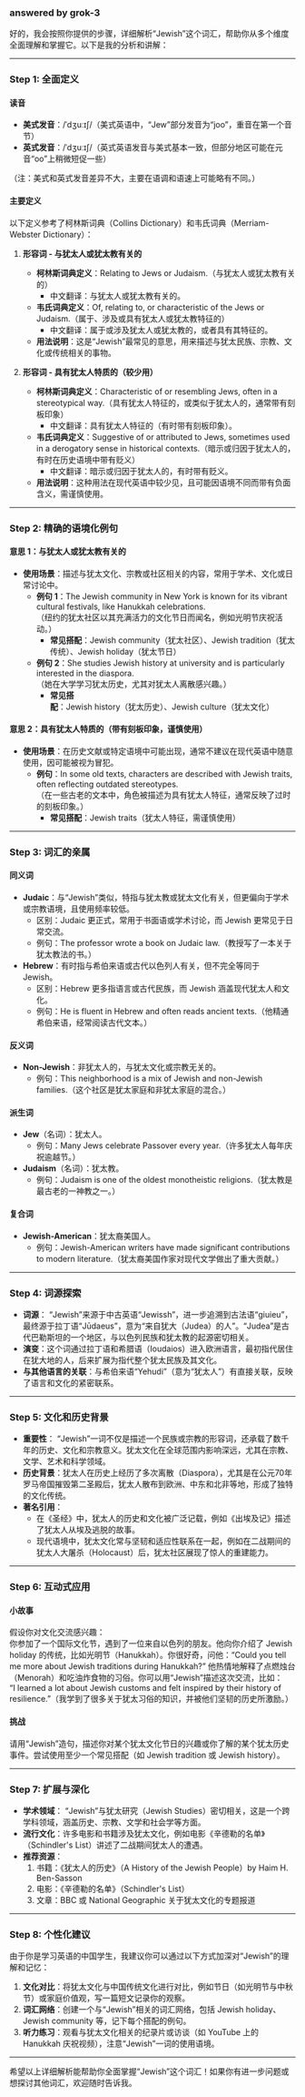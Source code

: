 ### answered by grok-3
好的，我会按照你提供的步骤，详细解析“Jewish”这个词汇，帮助你从多个维度全面理解和掌握它。以下是我的分析和讲解：

---

### Step 1: 全面定义

#### 读音
- **美式发音**：/ˈdʒuːɪʃ/（美式英语中，“Jew”部分发音为“joo”，重音在第一个音节）
- **英式发音**：/ˈdʒuːɪʃ/（英式英语发音与美式基本一致，但部分地区可能在元音“oo”上稍微短促一些）
  
（注：美式和英式发音差异不大，主要在语调和语速上可能略有不同。）

#### 主要定义
以下定义参考了柯林斯词典（Collins Dictionary）和韦氏词典（Merriam-Webster Dictionary）：

1. **形容词 - 与犹太人或犹太教有关的**
   - **柯林斯词典定义**：Relating to Jews or Judaism.（与犹太人或犹太教有关的）
     - 中文翻译：与犹太人或犹太教有关的。
   - **韦氏词典定义**：Of, relating to, or characteristic of the Jews or Judaism.（属于、涉及或具有犹太人或犹太教特征的）
     - 中文翻译：属于或涉及犹太人或犹太教的，或者具有其特征的。
   - **用法说明**：这是“Jewish”最常见的意思，用来描述与犹太民族、宗教、文化或传统相关的事物。

2. **形容词 - 具有犹太人特质的（较少用）**
   - **柯林斯词典定义**：Characteristic of or resembling Jews, often in a stereotypical way.（具有犹太人特征的，或类似于犹太人的，通常带有刻板印象）
     - 中文翻译：具有犹太人特征的（有时带有刻板印象）。
   - **韦氏词典定义**：Suggestive of or attributed to Jews, sometimes used in a derogatory sense in historical contexts.（暗示或归因于犹太人的，有时在历史语境中带有贬义）
     - 中文翻译：暗示或归因于犹太人的，有时带有贬义。
   - **用法说明**：这种用法在现代英语中较少见，且可能因语境不同而带有负面含义，需谨慎使用。

---

### Step 2: 精确的语境化例句

#### 意思 1：与犹太人或犹太教有关的
- **使用场景**：描述与犹太文化、宗教或社区相关的内容，常用于学术、文化或日常讨论中。
  - **例句 1**：The Jewish community in New York is known for its vibrant cultural festivals, like Hanukkah celebrations.  
    （纽约的犹太社区以其充满活力的文化节日而闻名，例如光明节庆祝活动。）
    - **常见搭配**：Jewish community（犹太社区）、Jewish tradition（犹太传统）、Jewish holiday（犹太节日）
  - **例句 2**：She studies Jewish history at university and is particularly interested in the diaspora.  
    （她在大学学习犹太历史，尤其对犹太人离散感兴趣。）
    - **常见搭配**：Jewish history（犹太历史）、Jewish culture（犹太文化）

#### 意思 2：具有犹太人特质的（带有刻板印象，谨慎使用）
- **使用场景**：在历史文献或特定语境中可能出现，通常不建议在现代英语中随意使用，因可能被视为冒犯。
  - **例句**：In some old texts, characters are described with Jewish traits, often reflecting outdated stereotypes.  
    （在一些古老的文本中，角色被描述为具有犹太人特征，通常反映了过时的刻板印象。）
    - **常见搭配**：Jewish traits（犹太人特征，需谨慎使用）

---

### Step 3: 词汇的亲属

#### 同义词
- **Judaic**：与“Jewish”类似，特指与犹太教或犹太文化有关，但更偏向于学术或宗教语境，且使用频率较低。
  - 区别：Judaic 更正式，常用于书面语或学术讨论，而 Jewish 更常见于日常交流。
  - 例句：The professor wrote a book on Judaic law.（教授写了一本关于犹太教法的书。）
- **Hebrew**：有时指与希伯来语或古代以色列人有关，但不完全等同于 Jewish。
  - 区别：Hebrew 更多指语言或古代民族，而 Jewish 涵盖现代犹太人和文化。
  - 例句：He is fluent in Hebrew and often reads ancient texts.（他精通希伯来语，经常阅读古代文本。）

#### 反义词
- **Non-Jewish**：非犹太人的，与犹太文化或宗教无关的。
  - 例句：This neighborhood is a mix of Jewish and non-Jewish families.（这个社区是犹太家庭和非犹太家庭的混合。）

#### 派生词
- **Jew**（名词）：犹太人。
  - 例句：Many Jews celebrate Passover every year.（许多犹太人每年庆祝逾越节。）
- **Judaism**（名词）：犹太教。
  - 例句：Judaism is one of the oldest monotheistic religions.（犹太教是最古老的一神教之一。）

#### 复合词
- **Jewish-American**：犹太裔美国人。
  - 例句：Jewish-American writers have made significant contributions to modern literature.（犹太裔美国作家对现代文学做出了重大贡献。）

---

### Step 4: 词源探索

- **词源**： “Jewish”来源于中古英语“Jewissh”，进一步追溯到古法语“giuieu”，最终源于拉丁语“Jūdaeus”，意为“来自犹大（Judea）的人”。“Judea”是古代巴勒斯坦的一个地区，与以色列民族和犹太教的起源密切相关。
- **演变**：这个词通过拉丁语和希腊语（Ioudaios）进入欧洲语言，最初指代居住在犹大地的人，后来扩展为指代整个犹太民族及其文化。
- **与其他语言的关联**：与希伯来语“Yehudi”（意为“犹太人”）有直接关联，反映了语言和文化的紧密联系。

---

### Step 5: 文化和历史背景

- **重要性**： “Jewish”一词不仅是描述一个民族或宗教的形容词，还承载了数千年的历史、文化和宗教意义。犹太文化在全球范围内影响深远，尤其在宗教、文学、艺术和科学领域。
- **历史背景**：犹太人在历史上经历了多次离散（Diaspora），尤其是在公元70年罗马帝国摧毁第二圣殿后，犹太人散布到欧洲、中东和北非等地，形成了独特的文化传统。
- **著名引用**：
  - 在《圣经》中，犹太人的历史和文化被广泛记载，例如《出埃及记》描述了犹太人从埃及逃脱的故事。
  - 现代语境中，犹太文化常与坚韧和适应性联系在一起，例如在二战期间的犹太人大屠杀（Holocaust）后，犹太社区展现了惊人的重建能力。

---

### Step 6: 互动式应用

#### 小故事
假设你对文化交流感兴趣：  
你参加了一个国际文化节，遇到了一位来自以色列的朋友。他向你介绍了 Jewish holiday 的传统，比如光明节（Hanukkah）。你很好奇，问他：“Could you tell me more about Jewish traditions during Hanukkah?” 他热情地解释了点燃烛台（Menorah）和吃油炸食物的习俗。你可以用“Jewish”描述这次交流，比如：  
“I learned a lot about Jewish customs and felt inspired by their history of resilience.”（我学到了很多关于犹太习俗的知识，并被他们坚韧的历史所激励。）

#### 挑战
请用“Jewish”造句，描述你对某个犹太文化节日的兴趣或你了解的某个犹太历史事件。尝试使用至少一个常见搭配（如 Jewish tradition 或 Jewish history）。

---

### Step 7: 扩展与深化

- **学术领域**： “Jewish”与犹太研究（Jewish Studies）密切相关，这是一个跨学科领域，涵盖历史、宗教、文学和社会学等方面。
- **流行文化**：许多电影和书籍涉及犹太文化，例如电影《辛德勒的名单》（Schindler's List）讲述了二战期间犹太人的遭遇。
- **推荐资源**：
  1. 书籍：《犹太人的历史》（A History of the Jewish People）by Haim H. Ben-Sasson
  2. 电影：《辛德勒的名单》（Schindler's List）
  3. 文章：BBC 或 National Geographic 关于犹太文化的专题报道

---

### Step 8: 个性化建议

由于你是学习英语的中国学生，我建议你可以通过以下方式加深对“Jewish”的理解和记忆：
1. **文化对比**：将犹太文化与中国传统文化进行对比，例如节日（如光明节与中秋节）或家庭价值观，写一篇短文记录你的观察。
2. **词汇网络**：创建一个与“Jewish”相关的词汇网络，包括 Jewish holiday、Jewish community 等，记下每个搭配的例句。
3. **听力练习**：观看与犹太文化相关的纪录片或访谈（如 YouTube 上的 Hanukkah 庆祝视频），注意“Jewish”一词的使用语境。

---

希望以上详细解析能帮助你全面掌握“Jewish”这个词汇！如果你有进一步问题或想探讨其他词汇，欢迎随时告诉我。